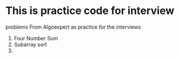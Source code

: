 # This is practice code for interview
 problems From Algoexpert as practice for the interviews

1. Four Number Sum
2. Subarray sort
3. 

 
